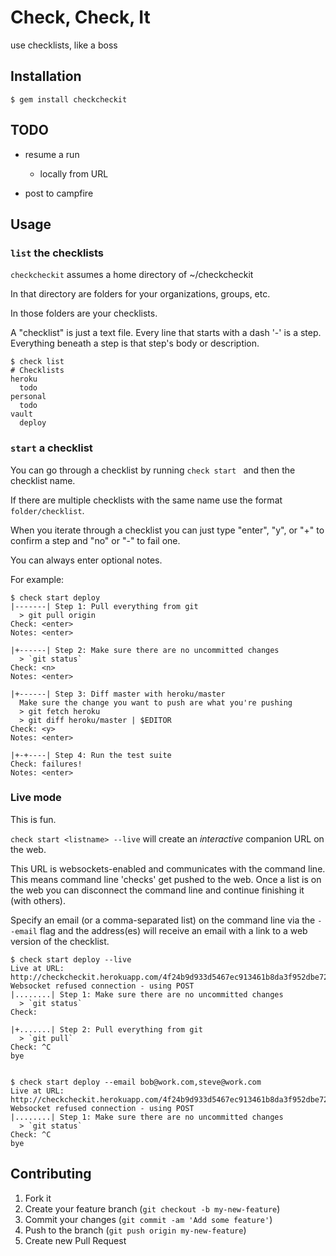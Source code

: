# Check, Check, It

use checklists, like a boss

## Installation

    $ gem install checkcheckit

## TODO

- resume a run
  - locally from URL

- post to campfire

## Usage

### `list` the checklists

`checkcheckit` assumes a home directory of ~/checkcheckit

In that directory are folders for your organizations, groups, etc.

In those folders are your checklists.

A "checklist" is just a text file.
Every line that starts with a dash '-' is a step.
Everything beneath a step is that step's body or description.

    $ check list
    # Checklists
    heroku
      todo
    personal
      todo
    vault
      deploy

### `start` a checklist

You can go through a checklist by running `check start ` and then the checklist name.

If there are multiple checklists with the same name use the format `folder/checklist`.

When you iterate through a checklist you can just type "enter", "y", or "+" to confirm a step and "no" or "-" to
fail one.

You can always enter optional notes.

For example:

    $ check start deploy
    |-------| Step 1: Pull everything from git
      > git pull origin
    Check: <enter>
    Notes: <enter>

    |+------| Step 2: Make sure there are no uncommitted changes
      > `git status`
    Check: <n>
    Notes: <enter>

    |+------| Step 3: Diff master with heroku/master
      Make sure the change you want to push are what you're pushing
      > git fetch heroku
      > git diff heroku/master | $EDITOR
    Check: <y>
    Notes: <enter>

    |+-+----| Step 4: Run the test suite
    Check: failures!
    Notes: <enter>

### Live mode

This is fun.

`check start <listname> --live` will create an _interactive_ companion URL on the web.

This URL is websockets-enabled and communicates with the command line.
This means command line 'checks' get pushed to the web.  Once a list is on the web you can
disconnect the command line and continue finishing it (with others).

Specify an email (or a comma-separated list) on the command line via the `--email` flag and
the address(es) will receive an email with a link to a web version of the checklist.

    $ check start deploy --live
    Live at URL: http://checkcheckit.herokuapp.com/4f24b9d933d5467ec913461b8da3f952dbe724cb
    Websocket refused connection - using POST
    |........| Step 1: Make sure there are no uncommitted changes
      > `git status`
    Check:

    |+.......| Step 2: Pull everything from git
      > `git pull`
    Check: ^C
    bye


    $ check start deploy --email bob@work.com,steve@work.com
    Live at URL: http://checkcheckit.herokuapp.com/4f24b9d933d5467ec913461b8da3f952dbe724cb
    Websocket refused connection - using POST
    |........| Step 1: Make sure there are no uncommitted changes
      > `git status`
    Check: ^C
    bye

## Contributing

1. Fork it
2. Create your feature branch (`git checkout -b my-new-feature`)
3. Commit your changes (`git commit -am 'Add some feature'`)
4. Push to the branch (`git push origin my-new-feature`)
5. Create new Pull Request
